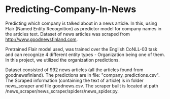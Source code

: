 Predicting-Company-In-News
==========================

Predicting which company is talked about in a news article. In this, using Flair (Named Entity Recognition) as predictor model for company names in the articles text. Dataset of news articles was scraped from http://www.goodnewsfinland.com.

Pretrained Flair model used, was trained over the English CoNLL-03 task and can recognize 4 different entity types - Organization being one of them. In this project, we utilized the organization predictions.

Dataset consisted of 992 news articles (all the articles found from goodnewsfinland). The predictions are in file: "company_predictions.csv". 
The Scraped information (containing the text of article) is in folder news_scraper and file goodnews.csv. The scraper built is located at path /news_scraper/news_scraper/spiders/news_spider.py.
